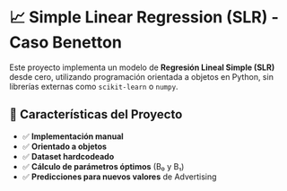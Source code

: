 # 📈 Simple Linear Regression (SLR) - Caso Benetton

Este proyecto implementa un modelo de **Regresión Lineal Simple (SLR)** desde cero, utilizando programación orientada a objetos en Python, sin librerías externas como `scikit-learn` o `numpy`.

## 🌟 Características del Proyecto

- ✅ **Implementación manual**
- ✅ **Orientado a objetos** 
- ✅ **Dataset hardcodeado** 
- ✅ **Cálculo de parámetros óptimos** (B₀ y B₁)
- ✅ **Predicciones para nuevos valores** de Advertising
